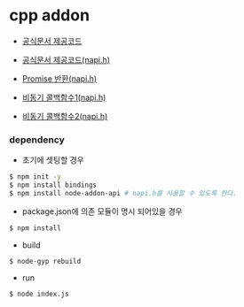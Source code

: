 # cpp addon

* [공식문서 제공코드](https://github.com/pjt3591oo/addon-sample/tree/master/official)

* [공식문서 제공코드(napi.h)](https://github.com/pjt3591oo/addon-sample/tree/master/official_napi)

* [Promise 반환(napi.h)](https://github.com/pjt3591oo/addon-sample/tree/master/promise)

* [비동기 콜백함수1(napi.h)](https://github.com/pjt3591oo/addon-sample/tree/master/asyncCallback)

* [비동기 콜백함수2(napi.h)](https://github.com/pjt3591oo/addon-sample/tree/master/multiCreateCallbackCallByAsync)

### dependency

* 초기에 셋팅할 경우

```sh
$ npm init -y
$ npm install bindings
$ npm install node-addon-api # napi.h를 사용할 수 있도록 한다.
```

* package.json에 의존 모듈이 명시 되어있을 경우

```sh
$ npm install
```

* build 

```
$ node-gyp rebuild
```

* run 

```
$ node index.js
```
